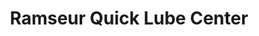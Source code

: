 ---
title: "Ramseur Quick Lube Center"
url: /ramseur/ramseur-quick-lube-center/
shop: Autowerkstatt
---